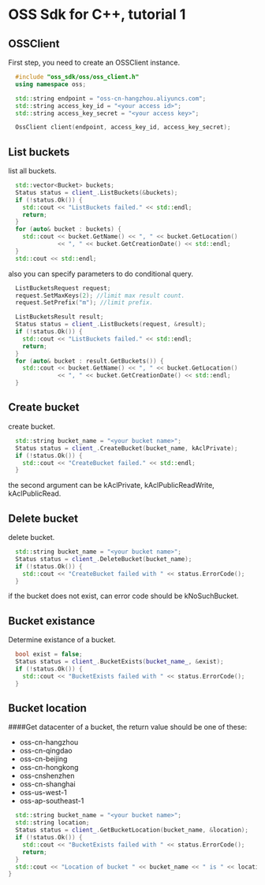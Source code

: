 # OSS Sdk for C++, tutorial  1



## OSSClient
First step, you need to create an OSSClient instance.

```c++
  #include "oss_sdk/oss/oss_client.h"
  using namespace oss;

  std::string endpoint = "oss-cn-hangzhou.aliyuncs.com";
  std::string access_key_id = "<your access id>";
  std::string access_key_secret = "<your access key>";

  OssClient client(endpoint, access_key_id, access_key_secret);
```


## List buckets
list all buckets.

```c++
  std::vector<Bucket> buckets;
  Status status = client_.ListBuckets(&buckets);
  if (!status.Ok()) {
    std::cout << "ListBuckets failed." << std::endl;
    return;
  }
  for (auto& bucket : buckets) {
    std::cout << bucket.GetName() << ", " << bucket.GetLocation()
              << ", " << bucket.GetCreationDate() << std::endl;
  }
  std::cout << std::endl;
```

also you can specify parameters to do conditional query.

```c++
  ListBucketsRequest request;
  request.SetMaxKeys(2); //limit max result count.
  request.SetPrefix("m"); //limit prefix.

  ListBucketsResult result;
  Status status = client_.ListBuckets(request, &result);
  if (!status.Ok()) {
    std::cout << "ListBuckets failed." << std::endl;
    return;
  }
  for (auto& bucket : result.GetBuckets()) {
    std::cout << bucket.GetName() << ", " << bucket.GetLocation()
              << ", " << bucket.GetCreationDate() << std::endl;
  }
```

## Create bucket
create bucket.

```c++
  std::string bucket_name = "<your bucket name>";
  Status status = client_.CreateBucket(bucket_name, kAclPrivate);
  if (!status.Ok()) {
    std::cout << "CreateBucket failed." << std::endl;
  }
```
the second argument can be kAclPrivate, kAclPublicReadWrite, kAclPublicRead.

## Delete bucket
delete bucket.

```c++
  std::string bucket_name = "<your bucket name>";
  Status status = client_.DeleteBucket(bucket_name);
  if (!status.Ok()) {
    std::cout << "CreateBucket failed with " << status.ErrorCode();
  }
```
if the bucket does not exist, can error code should be kNoSuchBucket.

## Bucket existance
Determine existance of a bucket.

```c++
  bool exist = false;
  Status status = client_.BucketExists(bucket_name_, &exist);
  if (!status.Ok()) {
    std::cout << "BucketExists failed with " << status.ErrorCode();
  }
```

## Bucket location
####Get datacenter of a bucket, the return value should be one of these:
* oss-cn-hangzhou
* oss-cn-qingdao
* oss-cn-beijing
* oss-cn-hongkong
* oss-cnshenzhen
* oss-cn-shanghai
* oss-us-west-1
* oss-ap-southeast-1

```c++
  std::string bucket_name = "<your bucket name>";
  std::string location;
  Status status = client_.GetBucketLocation(bucket_name, &location);
  if (!status.Ok()) {
    std::cout << "BucketExists failed with " << status.ErrorCode();
    return;
  }
  std::cout << "Location of bucket " << bucket_name << " is " << location;
}
```